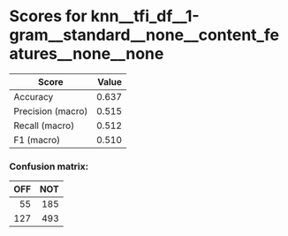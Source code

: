 # Scores for knn__tfi_df__1-gram__standard__none__content_features__none__none
|      Score      |Value|
|-----------------|----:|
|Accuracy         |0.637|
|Precision (macro)|0.515|
|Recall (macro)   |0.512|
|F1 (macro)       |0.510|

### Confusion matrix:
|OFF|NOT|
|--:|--:|
| 55|185|
|127|493|
